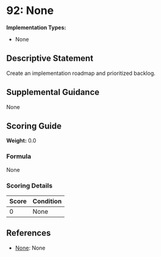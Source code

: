 # 92: None

**Implementation Types:**
- None

## Descriptive Statement

Create an implementation roadmap and prioritized backlog.

## Supplemental Guidance

None

## Scoring Guide

**Weight:** 0.0

### Formula

None

### Scoring Details

| Score | Condition |
| ----- | --------- |
| 0 | None |

## References

- [None](None): None

